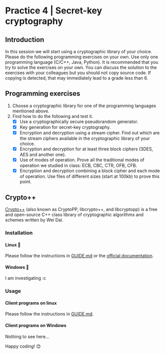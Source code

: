 # Practice 4 | Secret-key cryptography
## Introduction
In this session we will start using a cryptographic library of your choice. Please do the following
programming exercises on your own. Use only one programming language (C/C++, Java, Python).
It is recommended that you try to solve the exercises on your own. You can discuss the solution to
the exercises with your colleagues but you should not copy source code. If copying is detected, that
may immediately lead to a grade less than 6.
## Programming exercises
1. Choose a cryptographic library for one of the programming languages mentioned above.
2. Find how to do the following and test it.
    - [x] Use a cryptographically secure pseudorandom generator.
    - [x] Key generation for secret-key cryptography.
    - [x] Encryption and decryption using a stream cipher. Find out which are the stream ciphers available in the cryptographic library of your choice.
    - [x] Encryption and decryption for at least three block ciphers (3DES, AES and another one).
    - [x] Use of modes of operation. Prove all the traditional modes of operation we studied in class: ECB, CBC, CTR, OFB, CFB.
    - [x] Encryption and decryption combining a block cipher and each mode of operation. Use files of different sizes (start at 100kb) to prove this point.
## Crypto++
[Crypto++](https://www.cryptopp.com/) (also known as CryptoPP, libcrypto++, and libcryptopp) is a free and open-source C++ class library of cryptographic algorithms and schemes written by Wei Dai.
### Installation
#### Linux :penguin:
Please follow the instructions in [GUIDE.md](GUIDE.md#install-crypto-on-linux) or the [official documentation](https://www.cryptopp.com/wiki/Linux).
#### Windows :bug:
I am investigating :c
### Usage
#### Client programs on linux
Please follow the instructions in [GUIDE.md](GUIDE.md#programming-with-crypto-on-linux).
#### Client programs on Windows
Nothing to see here...

Happy coding! :blush: